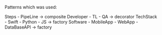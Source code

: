 Patterns which was used:

Steps - PipeLine -> composite
Developer - TL - QA -> decorator
TechStack - Swift - Python - JS -> factory
Software - MobileApp - WebApp - DataBaseAPI -> factory
